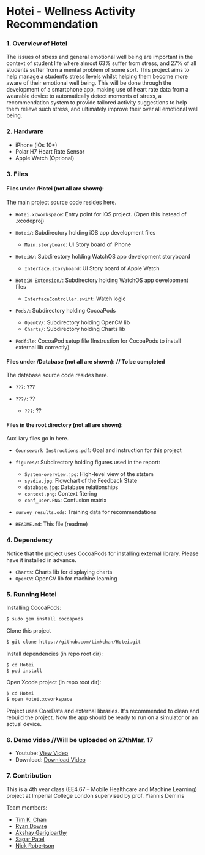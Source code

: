 # Hotei - Wellness Activity Recommendation
<!-- ![](figures/setup.jpg?raw=true)
![](figures/demo.png?raw=true) -->

### 1. Overview of Hotei
The issues of stress and general emotional well being are important in the context of student life where almost 63% suffer from stress, and 27% of all students suffer from a mental problem of some sort. This project aims to help manage a student’s stress levels whilst helping them become more aware of their emotional well being. This will be done through the development of a smartphone app, making use of heart rate data from a wearable device to automatically detect moments of stress, a recommendation system to provide tailored activity suggestions to help them relieve such stress, and ultimately improve their over all emotional well being.

### 2. Hardware
* iPhone (iOs 10+)
* Polar H7 Heart Rate Sensor
* Apple Watch (Optional)

### 3. Files


#### Files under /Hotei (not all are shown):
The main project source code resides here.

* `Hotei.xcworkspace`:                  Entry point for iOS project. (Open this instead of .xcodeproj)

* `Hotei/`:                             Subdirectory holding iOS app development files
    * `Main.storyboard`:                UI Story board of iPhone

* `HoteiW/`:                            Subdirectory holding WatchOS app development storyboard
    * `Interface.storyboard`:           UI Story board of Apple Watch

* `HoteiW Extension/`:                  Subdirectory holding WatchOS app development files
    * `InterfaceController.swift`:      Watch logic

* `Pods/`:                              Subdirectory holding CocoaPods
    * `OpenCV/`:                        Subdirectory holding OpenCV lib
    * `Charts/`:                        Subdirectory holding Charts lib

* `Podfile`:                            CocoaPod setup file (Instrustion for CocoaPods to install external lib correctly)

#### Files under /Database (not all are shown):  // To be completed
The database source code resides here.

* `???`:                  ???

* `???/`:                             ??
    * `???`:                ??

#### Files in the root directory (not all are shown):
Auxiliary files go in here.

* `Coursework Instructions.pdf`:        Goal and instruction for this project

* `figures/`:                  			Subdirectory holding figures used in the report:
    * `System-overview.jpg`:   			High-level view of the ststem
    * `sysdia.jpg`:       				Flowchart of the Feedback State
    * `database.jpg`:    				Database relationships
    * `context.png`:          			Context fitering
    * `conf_user.PNG`:   				Confusion matrix

* `survey_results.ods`:					Training data for recommendations

* `README.md`:                          This file (readme)


### 4. Dependency
Notice that the project uses CocoaPods for installing external library. Please have it installed in advance.

* `Charts`:                            Charts lib for displaying charts
* `OpenCV`:                            OpenCV lib for machine learning


### 5. Running Hotei

Installing CocoaPods:

```sh
$ sudo gem install cocoapods
```

Clone this project
```sh
$ git clone https://github.com/timkchan/Hotei.git
```

Install dependencies (in repo root dir):
```sh
$ cd Hotei
$ pod install
```


Open Xcode project (in repo root dir):
```sh
$ cd Hotei
$ open Hotei.xcworkspace
```

Project uses CoreData and external libraries. It's recommended to clean and rebuild the project. Now the app should be ready to run on a simulator or an actual device.


### 6. Demo video   //Will be uploaded on 27thMar, 17
* Youtube: [View Video]
* Download: [Download Video]

### 7. Contribution
This is a 4th year class (EE4.67 – Mobile Healthcare and Machine Learning) project at Imperial College London supervised by prof. Yiannis Demiris

Team members:
* [Tim K. Chan](https://github.com/timkchan)
* [Ryan Dowse](https://github.com/RDowse)
* [Akshay Garigiparthy](https://github.com/Gar1G)
* [Sagar Patel](https://github.com/sagarpatel9410)
* [Nick Robertson](https://github.com/nar213/)


[View Video]: <???>
[Download Video]: <???>
[CocoaPods]: <https://cocoapods.org/>
[Charts]: <https://cocoapods.org/pods/Charts>
[OpenCV]: <https://cocoapods.org/pods/OpenCV>